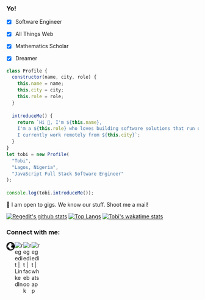 ### Yo!
- [x] Software Engineer
- [x] All Things Web
- [x] Mathematics Scholar 
- [x] Dreamer
 

```js
class Profile {
  constructor(name, city, role) {
    this.name = name;
    this.city = city;
    this.role = role;
  }

  introduceMe() {
    return `Hi 👋, I'm ${this.name}, 
    I'm a ${this.role} who loves building software solutions that run on the web, 
    I currently work remotely from ${this.city}`;
  }
}
let tobi = new Profile(
  "Tobi",
  "Lagos, Nigeria",
  "JavaScript Full Stack Software Engineer"
);

console.log(tobi.introduceMe());

```

🔭 I am open to gigs. We know our stuff. Shoot me a mail!

[![Regedit's github stats](https://github-readme-stats.vercel.app/api?username=tobisamcode&show_icons=true&theme=nightowl)](https://github.com/tobisamcode/github-readme-stats) [![Top Langs](https://github-readme-stats.vercel.app/api/top-langs/?username=tobisamcode&hide=css,scss,shell,ejs,html&layout=compact&theme=nightowl)](https://github.com/tobisamcode/github-readme-stats)
  [![Tobi's wakatime stats](https://github-readme-stats.vercel.app/api/wakatime?username=tobisamcode&layout=compact&theme=dark&hide_border=true)](https://github.com/anuraghazra/github-readme-stats)



### Connect with me:

[<img align="left" alt="ayfolio" width="22px" src="https://raw.githubusercontent.com/iconic/open-iconic/master/svg/globe.svg" />][website]
[<img align="left" alt="regedit | LinkedIn" width="22px" src="https://cdn.jsdelivr.net/npm/simple-icons@v3/icons/linkedin.svg" />][linkedin]
[<img align="left" alt="regedit | facebook" width="22px" src="https://cdn.jsdelivr.net/npm/simple-icons@v3/icons/facebook.svg" />][facebook]
[<img align="left" alt="regedit | whatsapp" width="22px" src="https://cdn.jsdelivr.net/npm/simple-icons@v3/icons/whatsapp.svg" />][whatsapp]

[website]: https://tobi-porfolio.herokuapp.com
[linkedin]: https://www.linkedin.com/in/tobiadesokan/
[whatsapp]: https://wa.link/upzqbg
[facebook]: https://www.facebook.com/profile.php?id=100080061182984


